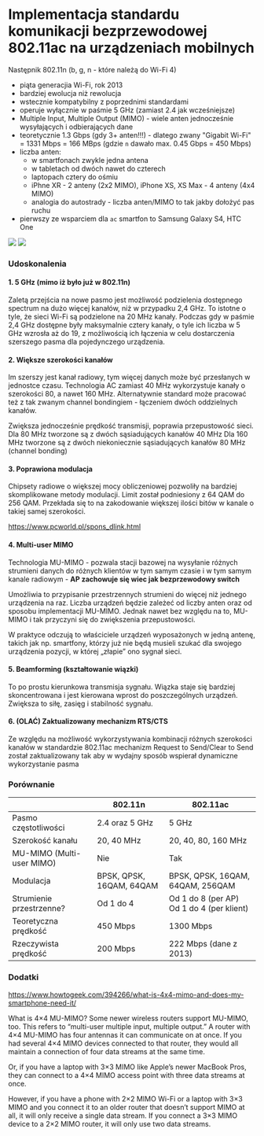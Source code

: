 # Implementacja standardu komunikacji bezprzewodowej 802.11ac na urządzeniach mobilnych

Następnik 802.11n (b, g, n - które należą do Wi-Fi 4)
- piąta generacjia Wi-Fi, rok 2013
- bardziej ewolucja niż rewolucja
- wstecznie kompatybilny z poprzednimi standardami
- operuje wyłącznie w paśmie 5 GHz (zamiast 2.4 jak wcześniejsze)
- Multiple Input, Multiple Output (MIMO) - wiele anten jednocześnie wysyłających i odbierających dane
- teoretycznie 1.3 Gbps (gdy 3+ anten!!!) - dlatego zwany "Gigabit Wi-Fi" = 1331 Mbps = 166 MBps (gdzie `n` dawało max. 0.45 Gbps = 450 Mbps)
- liczba anten:
	- w smartfonach zwykle jedna antena
	- w tabletach od dwóch nawet do czterech
	- laptopach cztery do ośmiu
	- iPhne XR - 2 anteny (2x2 MIMO), iPhone XS, XS Max - 4 anteny (4x4 MIMO)
	- analogia do autostrady - liczba anten/MIMO to tak jakby dołożyć pas ruchu
- pierwszy ze wsparciem dla `ac` smartfon to Samsung Galaxy S4, HTC One

![](https://ksassets.timeincuk.net/wp/uploads/sites/54/2013/06/1-1.jpg)
![](https://ksassets.timeincuk.net/wp/uploads/sites/54/2013/06/beamDiagrams-3.png)

### Udoskonalenia

#### 1. 5 GHz (mimo iż było już w 802.11n)
Zaletą przejścia na nowe pasmo jest możliwość podzielenia dostępnego spectrum na dużo więcej kanałów, niż w przypadku 2,4 GHz. To istotne o tyle, że sieci Wi-Fi są podzielone na 20 MHz kanały. Podczas gdy w paśmie 2,4 GHz dostępne były maksymalnie cztery kanały, o tyle ich liczba w 5 GHz wzrosła aż do 19, z możliwością ich łączenia w celu dostarczenia szerszego pasma dla pojedynczego urządzenia.

#### 2. Większe szerokości kanałów
Im szerszy jest kanał radiowy, tym więcej danych może być przesłanych w jednostce czasu. Technologia AC zamiast 40 MHz wykorzystuje kanały o szerokości 80, a nawet 160 MHz. Alternatywnie standard może pracować też z tak zwanym channel bondingiem - łączeniem dwóch oddzielnych kanałów.

Zwiększa jednocześnie prędkość transmisji, poprawia przepustowość sieci.
Dla 80 MHz tworzone są z dwóch sąsiadujących kanałów 40 MHz
Dla 160 MHz tworzone są z dwóch niekoniecznie sąsiadujących kanałów 80 MHz (channel bonding)

#### 3. Poprawiona modulacja
Chipsety radiowe o większej mocy obliczeniowej pozwoliły na bardziej skomplikowane metody modulacji. Limit został podniesiony z 64 QAM do 256 QAM. Przekłada się to na zakodowanie większej ilości bitów w kanale o takiej samej szerokości.

https://www.pcworld.pl/spons_dlink.html

#### 4. Multi-user MIMO
Technologia MU-MIMO - pozwala stacji bazowej na wysyłanie różnych strumieni danych do różnych klientów w tym samym czasie i w tym samym kanale radiowym - **AP zachowuje się wiec jak bezprzewodowy switch**

Umożliwia to przypisanie przestrzennych strumieni do więcej niż jednego urządzenia na raz. Liczba urządzeń będzie zależeć od liczby anten oraz od sposobu implementacji MU-MIMO. Jednak nawet bez względu na to, MU-MIMO i tak przyczyni się do zwiększenia przepustowości.

W praktyce odczują to właściciele urządzeń wyposażonych w jedną antenę, takich jak np. smartfony, którzy już nie będą musieli szukać dla swojego urządzenia pozycji, w której „złapie” ono sygnał sieci. 

#### 5. Beamforming (kształtowanie wiązki)
To po prostu kierunkowa transmisja sygnału.
Wiązka staje się bardziej skoncentrowana i jest kierowana wprost do poszczególnych urządzeń. 
Zwiększa to siłę, zasięg i stabilność sygnału.

#### 6. (OLAĆ) Zaktualizowany mechanizm RTS/CTS
Ze względu na możliwość wykorzystywania kombinacji różnych szerokości kanałów w standardzie
802.11ac mechanizm Request to Send/Clear to Send został zaktualizowany tak aby w wydajny sposób
wspierał dynamiczne wykorzystanie pasma


### Porównanie

|                           | 802.11n                  | 802.11ac                                  |
|---------------------------|--------------------------|-------------------------------------------|
| Pasmo częstotliwości      | 2.4 oraz 5 GHz           | 5 GHz                                     |
| Szerokość kanału          | 20, 40 MHz               | 20, 40, 80, 160 MHz                       |
| MU-MIMO (Multi-user MIMO) | Nie                      | Tak                                       |
| Modulacja                 | BPSK, QPSK, 16QAM, 64QAM | BPSK, QPSK, 16QAM, 64QAM, 256QAM          |
| Strumienie przestrzenne?  | Od 1 do 4                | Od 1 do 8 (per AP) Od 1 do 4 (per klient) |
| Teoretyczna prędkość      | 450 Mbps                 | 1300 Mbps                                 |
| Rzeczywista prędkość      | 200 Mbps                 | 222 Mbps (dane z 2013)                    |


### Dodatki
https://www.howtogeek.com/394266/what-is-4x4-mimo-and-does-my-smartphone-need-it/

What is 4×4 MU-MIMO?
Some newer wireless routers support MU-MIMO, too. This refers to “multi-user multiple input, multiple output.” A router with 4×4 MU-MIMO has four antennas it can communicate on at once. If you had several 4×4 MIMO devices connected to that router, they would all maintain a connection of four data streams at the same time.

Or, if you have a laptop with 3×3 MIMO like Apple’s newer MacBook Pros, they can connect to a 4×4 MIMO access point with three data streams at once.

However, if you have a phone with 2×2 MIMO Wi-Fi or a laptop with 3×3 MIMO and you connect it to an older router that doesn’t support MIMO at all, it will only receive a single data stream. If you connect a 3×3 MIMO device to a 2×2 MIMO router, it will only use two data streams.
